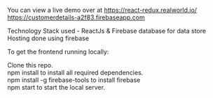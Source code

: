 You can view a live demo over at https://react-redux.realworld.io/ https://customerdetails-a2f83.firebaseapp.com  <br />

Technology Stack used - ReactJs & Firebase database for data store <br />
Hosting done using firebase<br /> 

To get the frontend running locally:<br />

Clone this repo.<br />
npm install to install all required dependencies.<br />
npm install -g firebase-tools to install firebase <br/>
npm start to start the local server.<br />

